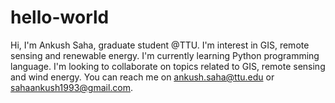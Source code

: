 # hello-world
Hi, I'm Ankush Saha, graduate student @TTU. I'm interest in GIS, remote sensing and renewable energy. I'm currently learning Python programming language. I'm looking to collaborate on topics related to GIS, remote sensing and wind energy. You can reach me on ankush.saha@ttu.edu or sahaankush1993@gmail.com.
